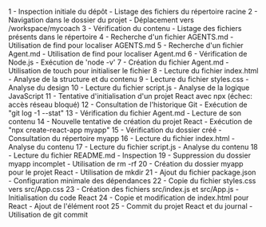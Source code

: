 1 - Inspection initiale du dépôt - Listage des fichiers du répertoire racine
2 - Navigation dans le dossier du projet - Déplacement vers /workspace/mycoach
3 - Vérification du contenu - Listage des fichiers présents dans le répertoire
4 - Recherche d'un fichier AGENTS.md - Utilisation de find pour localiser AGENTS.md
5 - Recherche d'un fichier Agent.md - Utilisation de find pour localiser Agent.md
6 - Vérification de Node.js - Exécution de 'node -v'
7 - Création du fichier Agent.md - Utilisation de touch pour initialiser le fichier
8 - Lecture du fichier index.html - Analyse de la structure et du contenu
9 - Lecture du fichier styles.css - Analyse du design
10 - Lecture du fichier script.js - Analyse de la logique JavaScript
11 - Tentative d'initialisation d'un projet React avec npx (échec: accès réseau bloqué)
12 - Consultation de l'historique Git - Exécution de "git log -1 --stat"
13 - Vérification du fichier Agent.md - Lecture de son contenu
14 - Nouvelle tentative de création du projet React - Exécution de "npx create-react-app myapp"
15 - Vérification du dossier créé - Consultation du répertoire myapp
16 - Lecture du fichier index.html - Analyse du contenu
17 - Lecture du fichier script.js - Analyse du contenu
18 - Lecture du fichier README.md - Inspection
19 - Suppression du dossier myapp incomplet - Utilisation de rm -rf
20 - Création du dossier myapp pour le projet React - Utilisation de mkdir
21 - Ajout du fichier package.json - Configuration minimale des dépendances
22 - Copie du fichier styles.css vers src/App.css
23 - Création des fichiers src/index.js et src/App.js - Initialisation du code React
24 - Copie et modification de index.html pour React - Ajout de l'élément root
25 - Commit du projet React et du journal - Utilisation de git commit
